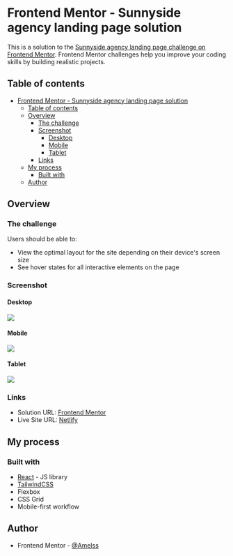 # Frontend Mentor - Sunnyside agency landing page solution

This is a solution to the [Sunnyside agency landing page challenge on Frontend Mentor](https://www.frontendmentor.io/challenges/sunnyside-agency-landing-page-7yVs3B6ef). Frontend Mentor challenges help you improve your coding skills by building realistic projects.

## Table of contents

- [Frontend Mentor - Sunnyside agency landing page solution](#frontend-mentor---sunnyside-agency-landing-page-solution)
  - [Table of contents](#table-of-contents)
  - [Overview](#overview)
    - [The challenge](#the-challenge)
    - [Screenshot](#screenshot)
      - [Desktop](#desktop)
      - [Mobile](#mobile)
      - [Tablet](#tablet)
    - [Links](#links)
  - [My process](#my-process)
    - [Built with](#built-with)
  - [Author](#author)



## Overview

### The challenge

Users should be able to:

- View the optimal layout for the site depending on their device's screen size
- See hover states for all interactive elements on the page


### Screenshot



#### Desktop
![](desktop-screenshot.png)


#### Mobile

![](mobile-screenshot.png)

#### Tablet

![](tablet-screenshot.png)





### Links

- Solution URL: [Frontend Mentor](https://www.frontendmentor.io/solutions/sunny-side-agency-landing-page-in-react-tailwind-and-css-grid-4ljbDyx2h)
- Live Site URL: [Netlify](https://fm-sunny-side-agency.netlify.app/)

## My process

### Built with

- [React](https://reactjs.org/) - JS library
- [TailwindCSS](https://tailwindcss.com/)
- Flexbox
- CSS Grid
- Mobile-first workflow



## Author

- Frontend Mentor - [@Amelss](https://www.frontendmentor.io/profile/Amelss)


